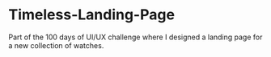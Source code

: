# Timeless-Landing-Page
Part of the 100 days of UI/UX challenge where I designed a landing page for a new collection of watches.
